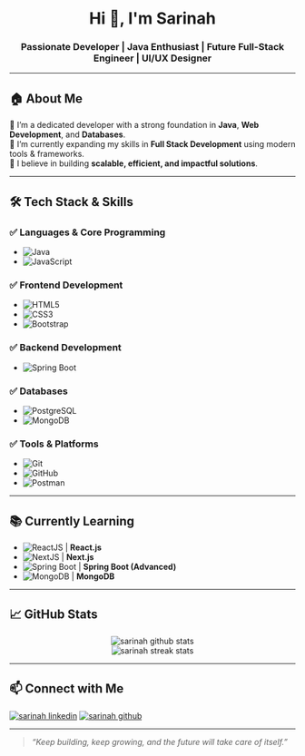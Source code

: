 <h1 align="center">Hi 👋, I'm Sarinah</h1>
<h3 align="center">Passionate Developer | Java Enthusiast | Future Full-Stack Engineer | UI/UX Designer</h3>

---

## 🏠 About Me
🔹 I’m a dedicated developer with a strong foundation in **Java**, **Web Development**, and **Databases**.  
🔹 I’m currently expanding my skills in **Full Stack Development** using modern tools & frameworks.  
🔹 I believe in building **scalable, efficient, and impactful solutions**.

---

## 🛠️ Tech Stack & Skills

### ✅ Languages & Core Programming
- ![Java](https://img.shields.io/badge/Java-%23ED8B00.svg?style=for-the-badge&logo=java&logoColor=white)  
- ![JavaScript](https://img.shields.io/badge/JavaScript-F7DF1E?style=for-the-badge&logo=javascript&logoColor=black)

### ✅ Frontend Development
- ![HTML5](https://img.shields.io/badge/HTML5-E34F26?style=for-the-badge&logo=html5&logoColor=white)
- ![CSS3](https://img.shields.io/badge/CSS3-1572B6?style=for-the-badge&logo=css3&logoColor=white)
- ![Bootstrap](https://img.shields.io/badge/Bootstrap-563D7C?style=for-the-badge&logo=bootstrap&logoColor=white)

### ✅ Backend Development
- ![Spring Boot](https://img.shields.io/badge/Spring%20Boot-6DB33F?style=for-the-badge&logo=spring-boot&logoColor=white)

### ✅ Databases
- ![PostgreSQL](https://img.shields.io/badge/PostgreSQL-316192?style=for-the-badge&logo=postgresql&logoColor=white)
- ![MongoDB](https://img.shields.io/badge/MongoDB-4EA94B?style=for-the-badge&logo=mongodb&logoColor=white)

### ✅ Tools & Platforms
- ![Git](https://img.shields.io/badge/Git-F05032?style=for-the-badge&logo=git&logoColor=white)
- ![GitHub](https://img.shields.io/badge/GitHub-181717?style=for-the-badge&logo=github&logoColor=white)
- ![Postman](https://img.shields.io/badge/Postman-FF6C37?style=for-the-badge&logo=postman&logoColor=white)

---

## 📚 Currently Learning
- ![ReactJS](https://img.shields.io/badge/React-20232A?style=for-the-badge&logo=react&logoColor=61DAFB) | **React.js**
- ![NextJS](https://img.shields.io/badge/Next.js-000000?style=for-the-badge&logo=nextdotjs&logoColor=white) | **Next.js**
- ![Spring Boot](https://img.shields.io/badge/Spring_Boot-6DB33F?style=for-the-badge&logo=springboot&logoColor=white) | **Spring Boot (Advanced)**
- ![MongoDB](https://img.shields.io/badge/MongoDB-47A248?style=for-the-badge&logo=mongodb&logoColor=white) | **MongoDB**

---

## 📈 GitHub Stats
<p align="center">
<img src="https://github-readme-stats.vercel.app/api?username=sarinah&show_icons=true&theme=radical" alt="sarinah github stats"/>
<br/>
<img src="https://github-readme-streak-stats.herokuapp.com/?user=sarinah&theme=radical" alt="sarinah streak stats"/>
</p>

---

## 📫 Connect with Me
<p align="left">
<a href="https://www.linkedin.com/in/sarinah-59b8ab304/" target="blank"><img align="center" src="https://img.shields.io/badge/LinkedIn-blue?style=for-the-badge&logo=linkedin&logoColor=white" alt="sarinah linkedin" /></a>
<a href="https://github.com/sarinah" target="blank"><img align="center" src="https://img.shields.io/badge/GitHub-181717?style=for-the-badge&logo=github&logoColor=white" alt="sarinah github" /></a>
</p>

---

> _“Keep building, keep growing, and the future will take care of itself.”_

